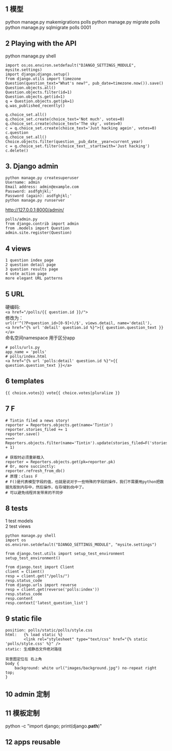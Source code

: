 ## 1 模型
python manage.py makemigrations polls
python manage.py migrate polls
python manage.py sqlmigrate polls 0001
## 2 Playing with the API
python manage.py shell
```
import os;os.environ.setdefault("DJANGO_SETTINGS_MODULE", mysite.settings)
import django;django.setup()
from django.utils import timezone
Question(question_text="What's new?", pub_date=timezone.now()).save()
Question.objects.all()
Question.objects.filter(id=1)
Question.objects.get(id=1)
q = Question.objects.get(pk=1)
q.was_published_recently()

q.choice_set.all()
q.choice_set.create(choice_text='Not much', votes=0)
q.choice_set.create(choice_text='The sky', votes=0)
c = q.choice_set.create(choice_text='Just hacking agein', votes=0)
c.question
q.choice_set.all()
Choice.objects.filter(question__pub_date__year=current_year)
c = q.choice_set.filter(choice_text__startswith='Just hacking')
c.delete()
```
## 3. Django admin
```
python manage.py createsuperuser
Username: admin
Email address: admin@example.com
Password: asdfghjkl;'
Password (again): asdfghjkl;'
python manage.py runserver
```
http://127.0.0.1:8000/admin/
```buildoutcfg
polls/admin.py
from django.contrib import admin
from .models import Question
admin.site.register(Question)
```
## 4 views
```buildoutcfg
1 question index page  
2 question detail page  
3 question results page  
4 vote action page  
more elegant URL patterns
```
## 5 URL
硬编码:  
`<a href="/polls/{{ question.id }}/">`  
修改为：   
`url(r'^(?P<question_id>[0-9]+)/$', views.detail, name='detail'),`   
`<a href="{% url 'detail' question.id %}">{{ question.question_text }}</a>`   
命名空间namespace 用于区分app
```buildoutcfg
# polls/urls.py
app_name = 'polls'
# polls/index.html
<a href="{% url 'polls:detail' question.id %}">{{ question.question_text }}</a>
```  
## 6 templates
```buildoutcfg
{{ choice.votes}} vote{{ choice.votes|pluralize }}
```
## 7 F
```buildoutcfg
# Tintin filed a news story!
reporter = Reporters.objects.get(name='Tintin')
reporter.stories_filed += 1
reporter.save()
===>
Reporters.objects.filter(name='Tintin').update(stories_filed=F('stories_filed') + 1)

# 获取时必须重新载入
reporter = Reporters.objects.get(pk=reporter.pk)
# Or, more succinctly:
reporter.refresh_from_db()
# 原理：class F
# F()是代表模型字段的值，也就是说对于一些特殊的字段的操作，我们不需要用python把数据先取到内存中，然后操作，在存储到db中了。
# 可以避免线程并发带来的不同步
```
## 8 tests

1 test models   
2 test views
```buildoutcfg
python manage.py shell
import os
os.environ.setdefault("DJANGO_SETTINGS_MODULE", "mysite.settings")

from django.test.utils import setup_test_environment
setup_test_environment()

from django.test import Client
client = Client()
resp = client.get("/polls/")
resp.status_code
from django.urls import reverse
resp = client.get(reverse('polls:index'))
resp.status_code
resp.content
resp.context['latest_question_list']
```
## 9 static file
```buildoutcfg
position: polls/static/polls/style.css
html:   {% load static %}
        <link rel="stylesheet" type="text/css" href="{% static 'polls/style.css' %}" />
static: 生成静态文件绝对路径
```
```buildoutcfg
背景图定位在 右上角
body {
    background: white url("images/background.jpg") no-repeat right top;
}
```
## 10 admin 定制
## 11 模板定制
python -c "import django; print(django.__path__)"  
## 12 apps reusable



